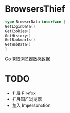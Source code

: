 # BrowsersThief

```go
type BrowserData interface {
GetLoginData()
GetCookies()
GetHistory()
GetBookmarks()
GetWebData()
}
```

Go 获取浏览器敏感数据

# TODO

+ 扩展 Firefox
+ 扩展国产浏览器
+ 加入 Impersonation